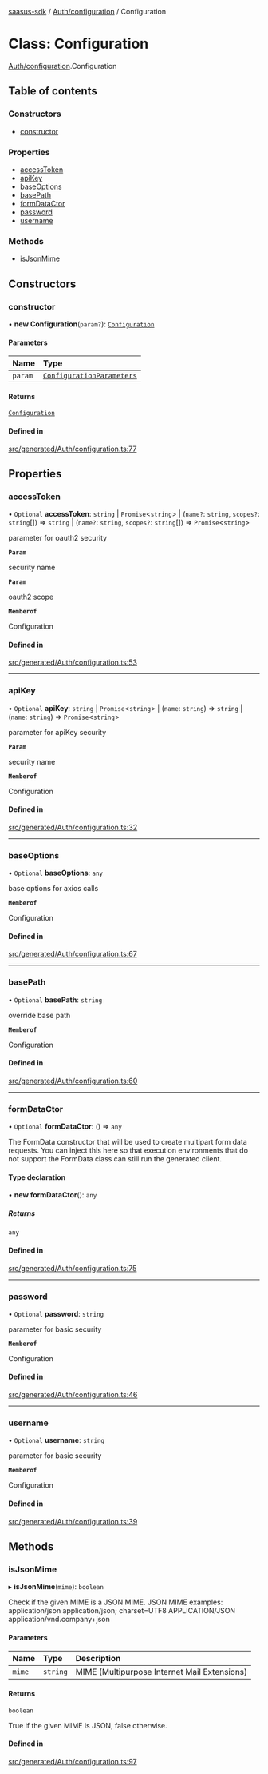 [saasus-sdk](../README.md) / [Auth/configuration](../modules/Auth_configuration.md) / Configuration

# Class: Configuration

[Auth/configuration](../modules/Auth_configuration.md).Configuration

## Table of contents

### Constructors

- [constructor](Auth_configuration.Configuration.md#constructor)

### Properties

- [accessToken](Auth_configuration.Configuration.md#accesstoken)
- [apiKey](Auth_configuration.Configuration.md#apikey)
- [baseOptions](Auth_configuration.Configuration.md#baseoptions)
- [basePath](Auth_configuration.Configuration.md#basepath)
- [formDataCtor](Auth_configuration.Configuration.md#formdatactor)
- [password](Auth_configuration.Configuration.md#password)
- [username](Auth_configuration.Configuration.md#username)

### Methods

- [isJsonMime](Auth_configuration.Configuration.md#isjsonmime)

## Constructors

### constructor

• **new Configuration**(`param?`): [`Configuration`](Auth_configuration.Configuration.md)

#### Parameters

| Name | Type |
| :------ | :------ |
| `param` | [`ConfigurationParameters`](../interfaces/Auth_configuration.ConfigurationParameters.md) |

#### Returns

[`Configuration`](Auth_configuration.Configuration.md)

#### Defined in

[src/generated/Auth/configuration.ts:77](https://github.com/saasus-platform/saasus-sdk-javascript/blob/c67ac22/src/generated/Auth/configuration.ts#L77)

## Properties

### accessToken

• `Optional` **accessToken**: `string` \| `Promise`\<`string`\> \| (`name?`: `string`, `scopes?`: `string`[]) => `string` \| (`name?`: `string`, `scopes?`: `string`[]) => `Promise`\<`string`\>

parameter for oauth2 security

**`Param`**

security name

**`Param`**

oauth2 scope

**`Memberof`**

Configuration

#### Defined in

[src/generated/Auth/configuration.ts:53](https://github.com/saasus-platform/saasus-sdk-javascript/blob/c67ac22/src/generated/Auth/configuration.ts#L53)

___

### apiKey

• `Optional` **apiKey**: `string` \| `Promise`\<`string`\> \| (`name`: `string`) => `string` \| (`name`: `string`) => `Promise`\<`string`\>

parameter for apiKey security

**`Param`**

security name

**`Memberof`**

Configuration

#### Defined in

[src/generated/Auth/configuration.ts:32](https://github.com/saasus-platform/saasus-sdk-javascript/blob/c67ac22/src/generated/Auth/configuration.ts#L32)

___

### baseOptions

• `Optional` **baseOptions**: `any`

base options for axios calls

**`Memberof`**

Configuration

#### Defined in

[src/generated/Auth/configuration.ts:67](https://github.com/saasus-platform/saasus-sdk-javascript/blob/c67ac22/src/generated/Auth/configuration.ts#L67)

___

### basePath

• `Optional` **basePath**: `string`

override base path

**`Memberof`**

Configuration

#### Defined in

[src/generated/Auth/configuration.ts:60](https://github.com/saasus-platform/saasus-sdk-javascript/blob/c67ac22/src/generated/Auth/configuration.ts#L60)

___

### formDataCtor

• `Optional` **formDataCtor**: () => `any`

The FormData constructor that will be used to create multipart form data
requests. You can inject this here so that execution environments that
do not support the FormData class can still run the generated client.

#### Type declaration

• **new formDataCtor**(): `any`

##### Returns

`any`

#### Defined in

[src/generated/Auth/configuration.ts:75](https://github.com/saasus-platform/saasus-sdk-javascript/blob/c67ac22/src/generated/Auth/configuration.ts#L75)

___

### password

• `Optional` **password**: `string`

parameter for basic security

**`Memberof`**

Configuration

#### Defined in

[src/generated/Auth/configuration.ts:46](https://github.com/saasus-platform/saasus-sdk-javascript/blob/c67ac22/src/generated/Auth/configuration.ts#L46)

___

### username

• `Optional` **username**: `string`

parameter for basic security

**`Memberof`**

Configuration

#### Defined in

[src/generated/Auth/configuration.ts:39](https://github.com/saasus-platform/saasus-sdk-javascript/blob/c67ac22/src/generated/Auth/configuration.ts#L39)

## Methods

### isJsonMime

▸ **isJsonMime**(`mime`): `boolean`

Check if the given MIME is a JSON MIME.
JSON MIME examples:
  application/json
  application/json; charset=UTF8
  APPLICATION/JSON
  application/vnd.company+json

#### Parameters

| Name | Type | Description |
| :------ | :------ | :------ |
| `mime` | `string` | MIME (Multipurpose Internet Mail Extensions) |

#### Returns

`boolean`

True if the given MIME is JSON, false otherwise.

#### Defined in

[src/generated/Auth/configuration.ts:97](https://github.com/saasus-platform/saasus-sdk-javascript/blob/c67ac22/src/generated/Auth/configuration.ts#L97)
